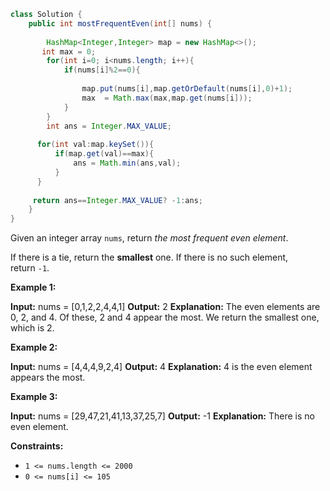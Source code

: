 
```java
class Solution {
    public int mostFrequentEven(int[] nums) {
    
        HashMap<Integer,Integer> map = new HashMap<>();
       int max = 0; 
        for(int i=0; i<nums.length; i++){
            if(nums[i]%2==0){
                
                map.put(nums[i],map.getOrDefault(nums[i],0)+1);
                max  = Math.max(max,map.get(nums[i]));
            }
        }
        int ans = Integer.MAX_VALUE;
            
      for(int val:map.keySet()){
          if(map.get(val)==max){
              ans = Math.min(ans,val);
          }
      }
            
     return ans==Integer.MAX_VALUE? -1:ans;
    }
}

```


Given an integer array `nums`, return _the most frequent even element_.

If there is a tie, return the **smallest** one. If there is no such element, return `-1`.

**Example 1:**

**Input:** nums = [0,1,2,2,4,4,1]
**Output:** 2
**Explanation:**
The even elements are 0, 2, and 4. Of these, 2 and 4 appear the most.
We return the smallest one, which is 2.

**Example 2:**

**Input:** nums = [4,4,4,9,2,4]
**Output:** 4
**Explanation:** 4 is the even element appears the most.

**Example 3:**

**Input:** nums = [29,47,21,41,13,37,25,7]
**Output:** -1
**Explanation:** There is no even element.

**Constraints:**

-   `1 <= nums.length <= 2000`
-   `0 <= nums[i] <= 105`
